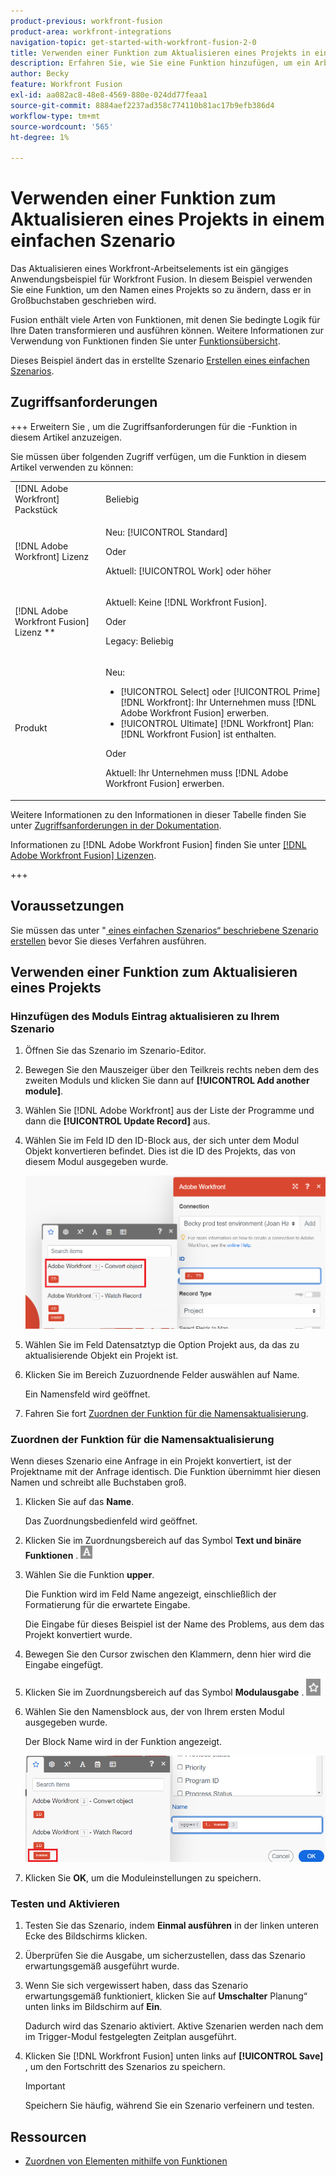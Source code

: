 ```yaml
---
product-previous: workfront-fusion
product-area: workfront-integrations
navigation-topic: get-started-with-workfront-fusion-2-0
title: Verwenden einer Funktion zum Aktualisieren eines Projekts in einem einfachen Szenario
description: Erfahren Sie, wie Sie eine Funktion hinzufügen, um ein Arbeitselement in Workfront zu aktualisieren.
author: Becky
feature: Workfront Fusion
exl-id: aa082ac8-48e8-4569-880e-024dd77feaa1
source-git-commit: 8884aef2237ad358c774110b81ac17b9efb386d4
workflow-type: tm+mt
source-wordcount: '565'
ht-degree: 1%

---
```


# Verwenden einer Funktion zum Aktualisieren eines Projekts in einem einfachen Szenario

Das Aktualisieren eines Workfront-Arbeitselements ist ein gängiges Anwendungsbeispiel für Workfront Fusion. In diesem Beispiel verwenden Sie eine Funktion, um den Namen eines Projekts so zu ändern, dass er in Großbuchstaben geschrieben wird.

Fusion enthält viele Arten von Funktionen, mit denen Sie bedingte Logik für Ihre Daten transformieren und ausführen können. Weitere Informationen zur Verwendung von Funktionen finden Sie unter [Funktionsübersicht](/help/workfront-fusion/get-started-with-fusion/understand-fusion/function-overview.md).

Dieses Beispiel ändert das in erstellte Szenario [Erstellen eines einfachen Szenarios](/help/workfront-fusion/build-practice-scenarios/create-basic-scenario.md).

## Zugriffsanforderungen

+++ Erweitern Sie , um die Zugriffsanforderungen für die -Funktion in diesem Artikel anzuzeigen.

Sie müssen über folgenden Zugriff verfügen, um die Funktion in diesem Artikel verwenden zu können:

<table style="table-layout:auto">
 <col> 
 <col> 
 <tbody> 
  <tr> 
   <td role="rowheader">[!DNL Adobe Workfront] Packstück</td> 
   <td> <p>Beliebig</p> </td> 
  </tr> 
  <tr data-mc-conditions=""> 
   <td role="rowheader">[!DNL Adobe Workfront] Lizenz</td> 
   <td> <p>Neu: [!UICONTROL Standard]</p><p>Oder</p><p>Aktuell: [!UICONTROL Work] oder höher</p> </td> 
  </tr> 
  <tr> 
   <td role="rowheader">[!DNL Adobe Workfront Fusion] Lizenz **</td> 
   <td>
   <p>Aktuell: Keine [!DNL Workfront Fusion].</p>
   <p>Oder</p>
   <p>Legacy: Beliebig </p>
   </td> 
  </tr> 
  <tr> 
   <td role="rowheader">Produkt</td> 
   <td>
   <p>Neu:</p> <ul><li>[!UICONTROL Select] oder [!UICONTROL Prime] [!DNL Workfront]: Ihr Unternehmen muss [!DNL Adobe Workfront Fusion] erwerben.</li><li>[!UICONTROL Ultimate] [!DNL Workfront] Plan: [!DNL Workfront Fusion] ist enthalten.</li></ul>
   <p>Oder</p>
   <p>Aktuell: Ihr Unternehmen muss [!DNL Adobe Workfront Fusion] erwerben.</p>
   </td> 
  </tr>
 </tbody> 
</table>

Weitere Informationen zu den Informationen in dieser Tabelle finden Sie unter [Zugriffsanforderungen in der Dokumentation](/help/workfront-fusion/references/licenses-and-roles/access-level-requirements-in-documentation.md).

Informationen zu [!DNL Adobe Workfront Fusion] finden Sie unter [[!DNL Adobe Workfront Fusion] Lizenzen](/help/workfront-fusion/set-up-and-manage-workfront-fusion/licensing-operations-overview/license-automation-vs-integration.md).

+++

## Voraussetzungen

Sie müssen das unter &quot;[ eines einfachen Szenarios“ beschriebene Szenario erstellen](/help/workfront-fusion/build-practice-scenarios/create-basic-scenario.md) bevor Sie dieses Verfahren ausführen.

## Verwenden einer Funktion zum Aktualisieren eines Projekts

### Hinzufügen des Moduls Eintrag aktualisieren zu Ihrem Szenario

1. Öffnen Sie das Szenario im Szenario-Editor.
1. Bewegen Sie den Mauszeiger über den Teilkreis rechts neben dem des zweiten Moduls und klicken Sie dann auf **[!UICONTROL Add another module]**.
1. Wählen Sie [!DNL Adobe Workfront] aus der Liste der Programme und dann die **[!UICONTROL Update Record]** aus.
1. Wählen Sie im Feld ID den ID-Block aus, der sich unter dem Modul Objekt konvertieren befindet. Dies ist die ID des Projekts, das von diesem Modul ausgegeben wurde.

   ![ID aus dem Konvertierungsobjekt](assets/id-convert-object.png)

1. Wählen Sie im Feld Datensatztyp die Option Projekt aus, da das zu aktualisierende Objekt ein Projekt ist.
1. Klicken Sie im Bereich Zuzuordnende Felder auswählen auf Name.

   Ein Namensfeld wird geöffnet.
1. Fahren Sie fort [Zuordnen der Funktion für die Namensaktualisierung](#map-the-function-for-the-name-update).

### Zuordnen der Funktion für die Namensaktualisierung

Wenn dieses Szenario eine Anfrage in ein Projekt konvertiert, ist der Projektname mit der Anfrage identisch. Die Funktion übernimmt hier diesen Namen und schreibt alle Buchstaben groß.

1. Klicken Sie auf das **Name**.

   Das Zuordnungsbedienfeld wird geöffnet.
1. Klicken Sie im Zuordnungsbereich auf das Symbol **Text und binäre Funktionen** . ![Symbol für Textfunktionen](assets/toolbar-icon-text&binary-functions.png)
1. Wählen Sie die Funktion **upper**.

   Die Funktion wird im Feld Name angezeigt, einschließlich der Formatierung für die erwartete Eingabe.

   Die Eingabe für dieses Beispiel ist der Name des Problems, aus dem das Projekt konvertiert wurde.

1. Bewegen Sie den Cursor zwischen den Klammern, denn hier wird die Eingabe eingefügt.
1. Klicken Sie im Zuordnungsbereich auf das Symbol **Modulausgabe** . ![Modul-Ausgabesymbol](assets/toolbar-icon-functions-you-map-from-other-modules.png)
1. Wählen Sie den Namensblock aus, der von Ihrem ersten Modul ausgegeben wurde.

   Der Block Name wird in der Funktion angezeigt.

   ![Namensblock in der Funktion](assets/map-name.png)

1. Klicken Sie **OK**, um die Moduleinstellungen zu speichern.

### Testen und Aktivieren

1. Testen Sie das Szenario, indem **Einmal ausführen** in der linken unteren Ecke des Bildschirms klicken.
1. Überprüfen Sie die Ausgabe, um sicherzustellen, dass das Szenario erwartungsgemäß ausgeführt wurde.
1. Wenn Sie sich vergewissert haben, dass das Szenario erwartungsgemäß funktioniert, klicken Sie auf **Umschalter** Planung“ unten links im Bildschirm auf **Ein**.

   Dadurch wird das Szenario aktiviert. Aktive Szenarien werden nach dem im Trigger-Modul festgelegten Zeitplan ausgeführt.
1. Klicken Sie [!DNL Workfront Fusion] unten links auf **[!UICONTROL Save]** , um den Fortschritt des Szenarios zu speichern.

   >[!IMPORTANT]
   >
   >Speichern Sie häufig, während Sie ein Szenario verfeinern und testen.

## Ressourcen

* [Zuordnen von Elementen mithilfe von Funktionen](/help//workfront-fusion/create-scenarios/map-data/map-using-functions.md)
